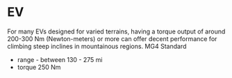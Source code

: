 # EV

For many EVs designed for varied terrains, having a torque output of around 200-300 Nm (Newton-meters) or more can offer decent performance for climbing steep inclines in mountainous regions.
MG4 Standard 
- range - between 130 - 275 mi
- torque 250 Nm
